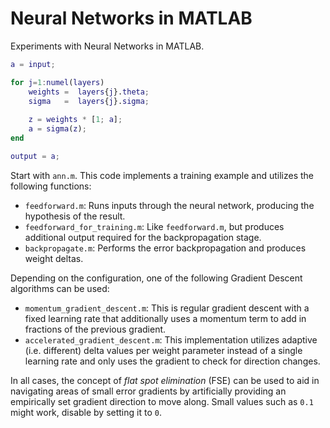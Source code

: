 # Neural Networks in MATLAB

Experiments with Neural Networks in MATLAB.

```matlab
a = input;

for j=1:numel(layers)  
    weights =  layers{j}.theta;
    sigma   =  layers{j}.sigma;
    
    z = weights * [1; a];
    a = sigma(z);
end

output = a;
```

Start with `ann.m`. This code implements a training example and utilizes the following functions:

* `feedforward.m`: Runs inputs through the neural network, producing the hypothesis of the result.
* `feedforward_for_training.m`: Like `feedforward.m`, but produces additional output required for the backpropagation stage.
* `backpropagate.m`: Performs the error backpropagation and produces weight deltas.

Depending on the configuration, one of the following Gradient Descent algorithms can be used:

* `momentum_gradient_descent.m`: This is regular gradient descent with a fixed learning rate that additionally uses a momentum term to add in fractions of the previous gradient.
* `accelerated_gradient_descent.m`: This implementation utilizes adaptive (i.e. different) delta values per weight parameter instead of a single learning rate and only uses the gradient to check for direction changes.

In all cases, the concept of *flat spot elimination* (FSE) can be used to aid in navigating areas of small error gradients by artificially providing an empirically set gradient direction to move along. Small values such as `0.1` might work, disable by setting it to `0`. 